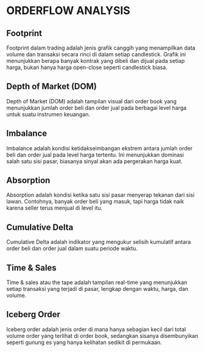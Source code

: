 # ORDERFLOW ANALYSIS

## Footprint

Footprint dalam trading adalah jenis grafik canggih yang menampilkan data volume dan transaksi secara rinci di dalam setiap candlestick. Grafik ini menunjukkan berapa banyak kontrak yang dibeli dan dijual pada setiap harga, bukan hanya harga open-close seperti candlestick biasa.

## Depth of Market (DOM)

Depth of Market (DOM) adalah tampilan visual dari order book yang menunjukkan jumlah order beli dan order jual pada berbagai level harga untuk suatu instrumen keuangan.

## Imbalance

Imbalance adalah kondisi ketidakseimbangan ekstrem antara jumlah order beli dan order jual pada level harga tertentu. Ini menunjukkan dominasi salah satu sisi pasar, biasanya sinyal akan ada pergerakan harga kuat.

## Absorption

Absorption adalah kondisi ketika satu sisi pasar menyerap tekanan dari sisi lawan. Contohnya, banyak order beli yang masuk, tapi harga tidak naik karena seller terus menjual di level itu.
 
## Cumulative Delta

Cumulative Delta adalah indikator yang mengukur selisih kumulatif antara order beli dan order jual dalam suatu periode waktu.

## Time & Sales

Time & sales atau the tape adalah tampilan real-time yang menunjukkan setiap transaksi yang terjadi di pasar, lengkap dengan waktu, harga, dan volume.

## Iceberg Order

Iceberg order adalah jenis order di mana hanya sebagian kecil dari total volume order yang terlihat di order book, sedangkan sisanya disembunyikan seperti gunung es yang hanya kelihatan sedikit di permukaan.
